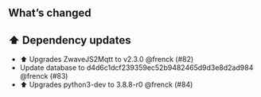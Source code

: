 ## What’s changed

## ⬆️ Dependency updates

- ⬆️ Upgrades ZwaveJS2Mqtt to v2.3.0 @frenck (#82)
- Update database to d4d6c1dcf239359ec52b9482465d9d3e8d2ad984 @frenck (#83)
- ⬆️ Upgrades python3-dev to 3.8.8-r0 @frenck (#84)
